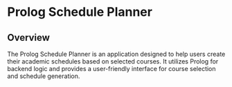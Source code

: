 # Prolog Schedule Planner

## Overview

The Prolog Schedule Planner is an application designed to help users create their academic schedules based on selected courses. It utilizes Prolog for backend logic and provides a user-friendly interface for course selection and schedule generation.
